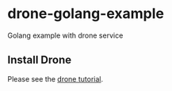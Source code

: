 # drone-golang-example

Golang example with drone service

## Install Drone

Please see the [drone tutorial](https://github.com/go-training/drone-tutorial).
 
